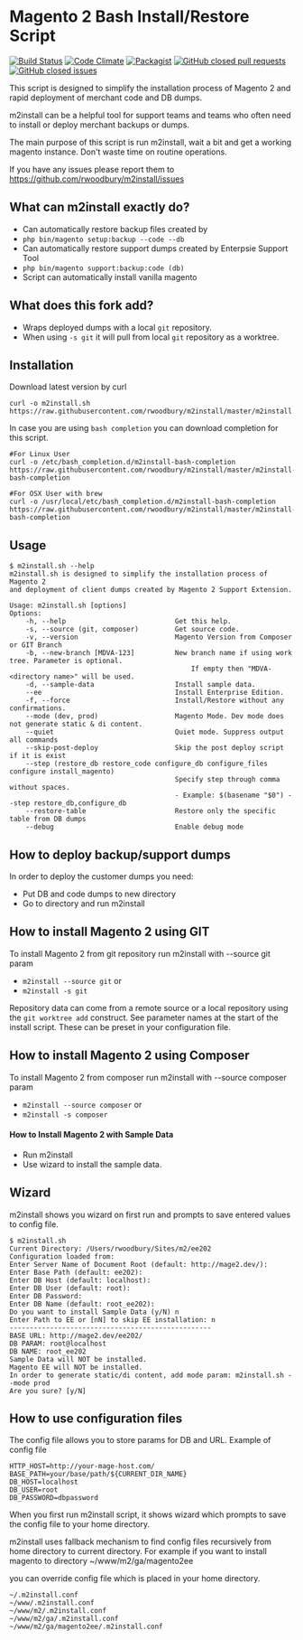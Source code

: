 # Magento 2 Bash Install/Restore Script
[![Build Status](https://travis-ci.org/yvoronoy/m2install.svg?branch=master)](https://travis-ci.org/yvoronoy/m2install) [![Code Climate](https://codeclimate.com/github/yvoronoy/m2install/badges/gpa.svg)](https://codeclimate.com/github/yvoronoy/m2install) [![Packagist](https://img.shields.io/packagist/v/yvoronoy/m2install.svg?maxAge=2592000)](https://packagist.org/packages/yvoronoy/m2install) [![GitHub closed pull requests](https://img.shields.io/github/issues-pr-closed/yvoronoy/m2install.svg?maxAge=2592000)](https://github.com/yvoronoy/m2install/pulls?q=is%3Apr+is%3Aclosed) [![GitHub closed issues](https://img.shields.io/github/issues-closed/yvoronoy/m2install.svg?maxAge=2592000)](https://github.com/yvoronoy/m2install/issues?q=is%3Aissue+is%3Aclosed)

This script is designed to simplify the installation process of Magento 2 and rapid deployment of merchant code and DB dumps.

m2install can be a helpful tool for support teams and teams who often need to install or deploy merchant backups or dumps.

The main purpose of this script is run m2install, wait a bit and get a working magento instance.
Don't waste time on routine operations.

If you have any issues please report them to https://github.com/rwoodbury/m2install/issues

## What can m2install exactly do?
 - Can automatically restore backup files created by
  - `php bin/magento setup:backup --code --db`
 - Can automatically restore support dumps created by Enterpsie Support Tool
  - `php bin/magento support:backup:code (db)`
 - Script can automatically install vanilla magento
 
## What does this fork add?
 - Wraps deployed dumps with a local `git` repository.
 - When using `-s git` it will pull from local `git` repository as a worktree.

## Installation
Download latest version by curl
```
curl -o m2install.sh https://raw.githubusercontent.com/rwoodbury/m2install/master/m2install.sh
```

In case you are using `bash completion` you can download completion for this script.
```
#For Linux User
curl -o /etc/bash_completion.d/m2install-bash-completion https://raw.githubusercontent.com/rwoodbury/m2install/master/m2install-bash-completion

#For OSX User with brew
curl -o /usr/local/etc/bash_completion.d/m2install-bash-completion https://raw.githubusercontent.com/rwoodbury/m2install/master/m2install-bash-completion
```

## Usage
```
$ m2install.sh --help
m2install.sh is designed to simplify the installation process of Magento 2
and deployment of client dumps created by Magento 2 Support Extension.

Usage: m2install.sh [options]
Options:
    -h, --help                           Get this help.
    -s, --source (git, composer)         Get source code.
    -v, --version                        Magento Version from Composer or GIT Branch
    -b, --new-branch [MDVA-123]          New branch name if using work tree. Parameter is optional.
                                             If empty then "MDVA-<directory name>" will be used.
    -d, --sample-data                    Install sample data.
    --ee                                 Install Enterprise Edition.
    -f, --force                          Install/Restore without any confirmations.
    --mode (dev, prod)                   Magento Mode. Dev mode does not generate static & di content.
    --quiet                              Quiet mode. Suppress output all commands
    --skip-post-deploy                   Skip the post deploy script if it is exist
    --step (restore_db restore_code configure_db configure_files configure install_magento)
                                         Specify step through comma without spaces.
                                         - Example: $(basename "$0") --step restore_db,configure_db
    --restore-table                      Restore only the specific table from DB dumps
    --debug                              Enable debug mode
```

## How to deploy backup/support dumps
In order to deploy the customer dumps you need:

 * Put DB and code dumps to new directory
 * Go to directory and run m2install

## How to install Magento 2 using GIT
To install Magento 2 from git repository run m2install with --source git param
 * ```m2install --source git``` or
 * ```m2install -s git```

Repository data can come from a remote source or a local repository using the ```git worktree add``` construct. See parameter names at the start of the install script. These can be preset in your configuration file.

## How to install Magento 2 using Composer
To install Magento 2 from composer run m2install with --source composer param
 * ```m2install --source composer``` or
 * ```m2install -s composer```


#### How to Install Magento 2 with Sample Data
 * Run m2install
 * Use wizard to install the sample data.

## Wizard
m2install shows you wizard on first run and prompts to save entered values to config file.
```
$ m2install.sh
Current Directory: /Users/rwoodbury/Sites/m2/ee202
Configuration loaded from:
Enter Server Name of Document Root (default: http://mage2.dev/):
Enter Base Path (default: ee202):
Enter DB Host (default: localhost):
Enter DB User (default: root):
Enter DB Password:
Enter DB Name (default: root_ee202):
Do you want to install Sample Data (y/N) n
Enter Path to EE or [nN] to skip EE installation: n
--------------------------------------------------
BASE URL: http://mage2.dev/ee202/
DB PARAM: root@localhost
DB NAME: root_ee202
Sample Data will NOT be installed.
Magento EE will NOT be installed.
In order to generate static/di content, add mode param: m2install.sh --mode prod
Are you sure? [y/N]
```

## How to use configuration files
The config file allows you to store params for DB and URL.
Example of config file
```
HTTP_HOST=http://your-mage-host.com/
BASE_PATH=your/base/path/${CURRENT_DIR_NAME}
DB_HOST=localhost
DB_USER=root
DB_PASSWORD=dbpassword
```

When you first run m2install script, it shows wizard which prompts to save the config file to your home directory.

m2install uses fallback mechanism to find config files recursively from home directory to current directory.
For example if you want to install magento to directory
~/www/m2/ga/magento2ee

you can override config file which is placed in your home directory.
```
~/.m2install.conf
~/www/.m2install.conf
~/www/m2/.m2install.conf
~/www/m2/ga/.m2install.conf
~/www/m2/ga/magento2ee/.m2install.conf
```


